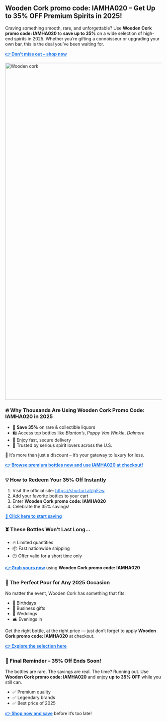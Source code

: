 <h2> Wooden Cork promo code: IAMHA020 – Get Up to 35% OFF Premium Spirits in 2025!</h2>
<p>Craving something smooth, rare, and unforgettable? Use <strong>Wooden Cork promo code: IAMHA020</strong> to <strong>save up to 35%</strong> on a wide selection of high-end spirits in 2025. Whether you’re gifting a connoisseur or upgrading your own bar, this is the deal you’ve been waiting for.</p>
<p><a href="https://shorturl.at/igFzw" style="color: #1a73e8; font-weight: bold;">👉 Don’t miss out – shop now</a></p>
<img src="https://images.mirror-media.xyz/publication-images/7Bd7af_OfkGifzUkZkAB_.png?height=315&width=630" alt="Wooden cork" width="1080">
<h3>🔥 Why Thousands Are Using Wooden Cork Promo Code: IAMHA020 in 2025</h3>
<ul>
<li>🥃 <strong>Save 35%</strong> on rare & collectible liquors</li>
<li>🛍️ Access top bottles like <em>Blanton’s</em>, <em>Pappy Van Winkle</em>, <em>Dalmore</em></li>
<li>🚚 Enjoy fast, secure delivery</li>
<li>💯 Trusted by serious spirit lovers across the U.S.</li>
</ul>
<p>🎯 It’s more than just a discount – it’s your gateway to luxury for less.</p>
<p><a href="https://shorturl.at/igFzw" style="color: #1a73e8; font-weight: bold;">👉 Browse premium bottles now and use IAMHA020 at checkout!</a></p>
<h3>💡 How to Redeem Your 35% Off Instantly</h3>
<ol>
<li>Visit the official site: <a href="https://shorturl.at/igFzw" style="color: #1a73e8;">https://shorturl.at/igFzw</a></li>
<li>Add your favorite bottles to your cart</li>
<li>Enter <strong>Wooden Cork promo code: IAMHA020</strong></li>
<li>Celebrate the 35% savings!</li>
</ol>
<p><a href="https://shorturl.at/igFzw" style="color: #1a73e8; font-weight: bold;">🛒 Click here to start saving</a></p>
<h3>⏳ These Bottles Won’t Last Long…</h3>
<ul>
<li>🔥 Limited quantities</li>
<li>📦 Fast nationwide shipping</li>
<li>🕒 Offer valid for a short time only</li>
</ul>
<p><a href="https://shorturl.at/igFzw" style="color: #1a73e8; font-weight: bold;">👉 Grab yours now</a> using <strong>Wooden Cork promo code: IAMHA020</strong></p>
<h3>🎉 The Perfect Pour for Any 2025 Occasion</h3>
<p>No matter the event, Wooden Cork has something that fits:</p>
<ul>
<li>🎂 Birthdays</li>
<li>💼 Business gifts</li>
<li>💒 Weddings</li>
<li>🛋️ Evenings in</li>
</ul>
<p>Get the right bottle, at the right price — just don’t forget to apply <strong>Wooden Cork promo code: IAMHA020</strong> at checkout.</p>
<p><a href="https://shorturl.at/igFzw" style="color: #1a73e8; font-weight: bold;">👉 Explore the selection here</a></p>
<h3>🚨 Final Reminder – 35% Off Ends Soon!</h3>
<p>The bottles are rare. The savings are real. The time? Running out. Use <strong>Wooden Cork promo code: IAMHA020</strong> and enjoy <strong>up to 35% OFF</strong> while you still can.</p>
<ul>
<li>✅ Premium quality</li>
<li>✅ Legendary brands</li>
<li>✅ Best price of 2025</li>
</ul>
<p><a href="https://shorturl.at/igFzw" style="color: #1a73e8; font-weight: bold;">👉 Shop now and save</a> before it’s too late!</p>
</body>
</html>
